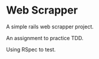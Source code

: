 # Web Scrapper

A simple rails web scrapper project.

An assignment to practice TDD.

Using RSpec to test.
